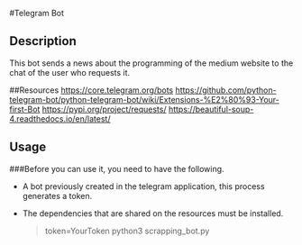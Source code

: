 #Telegram Bot

## Description
This bot sends a news about the programming of the medium website to the chat of the user who requests it.


##Resources
https://core.telegram.org/bots
https://github.com/python-telegram-bot/python-telegram-bot/wiki/Extensions-%E2%80%93-Your-first-Bot
https://pypi.org/project/requests/
https://beautiful-soup-4.readthedocs.io/en/latest/


## Usage

###Before you can use it, you need to have the following.
* A bot previously created in the telegram application, this process generates a token.
* The dependencies that are shared on the resources must be installed.

    > token=YourToken python3 scrapping_bot.py

